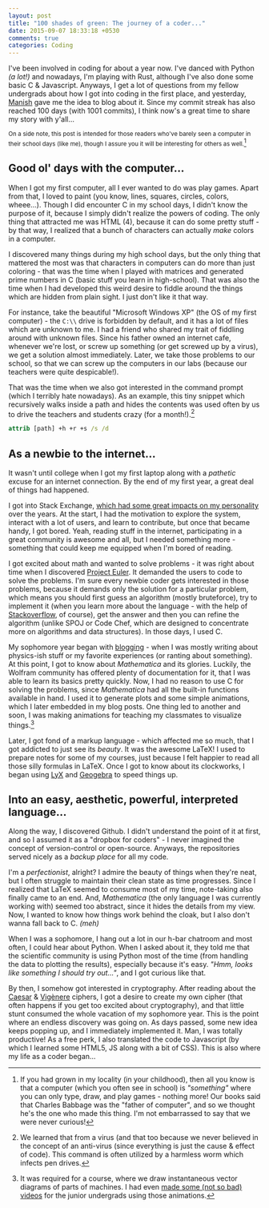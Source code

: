 ```yaml
---
layout: post
title: "100 shades of green: The journey of a coder..."
date: 2015-09-07 18:33:18 +0530
comments: true
categories: Coding
---
```


I've been involved in coding for about a year now. I've danced with Python *(a lot!)* and nowadays, I'm playing with Rust, although I've also done some basic C & Javascript. Anyways, I get a lot of questions from my fellow undergrads about how I got into coding in the first place, and yesterday, [Manish](https://manishearth.github.io/) gave me the idea to blog about it. Since my commit streak has also reached 100 days (with 1001 commits), I think now's a great time to share my story with y'all...

<small>On a side note, this post is intended for those readers who've barely seen a computer in their school days (like me), though I assure you it will be interesting for others as well.</small>[^1]

<!-- more -->

## Good ol' days with the computer...

When I got my first computer, all I ever wanted to do was play games. Apart from that, I loved to paint (you know, lines, squares, circles, colors, wheee...). Though I did encounter C in my school days, I didn't know the purpose of it, because I simply didn't realize the powers of coding. The only thing that attracted me was HTML (4), because it can do some pretty stuff - by that way, I realized that a bunch of characters can actually *make* colors in a computer.

I discovered many things during my high school days, but the only thing that mattered the most was that characters in computers can do more than just coloring - that was the time when I played with matrices and generated prime numbers in C (basic stuff you learn in high-school). That was also the time when I had developed this weird desire to fiddle around the things which are hidden from plain sight. I just don't like it that way.

For instance, take the beautiful "Microsoft Windows XP" (the OS of my first computer) - the `C:\\` drive is forbidden by default, and it has a lot of files which are unknown to me. I had a friend who shared my trait of fiddling around with unknown files. Since his father owned an internet cafe, whenever we're lost, or screw up something (or get screwed up by a virus), we get a solution almost immediately. Later, we take those problems to our school, so that we can screw up the computers in our labs (because our teachers were quite despicable!).

That was the time when we also got interested in the command prompt (which I terribly hate nowadays). As an example, this tiny snippet which recursively walks inside a path and hides the contents was used often by us to drive the teachers and students crazy (for a month!).[^2]

``` bat
attrib [path] +h +r +s /s /d
```

## As a newbie to the internet...

It wasn't until college when I got my first laptop along with a *pathetic* excuse for an internet connection. By the end of my first year, a great deal of things had happened.

I got into Stack Exchange, [which had some great impacts on my personality](http://wp.me/p3OCmi-D) over the years. At the start, I had the motivation to explore the system, interact with a lot of users, and learn to contribute, but once that became handy, I got bored. Yeah, reading stuff in the internet, participating in a great community is awesome and all, but I needed something more - something that could keep me equipped when I'm bored of reading.

I got excited about math and wanted to solve problems - it was right about time when I discovered [Project Euler](https://projecteuler.net/). It demanded the users to code to solve the problems. I'm sure every newbie coder gets interested in those problems, because it demands only the solution for a particular problem, which means you should first guess an algorithm (mostly bruteforce), try to implement it (when you learn more about the language - with the help of [Stackoverflow](https://stackoverflow.com/), of course), get the answer and then you can refine the algorithm (unlike SPOJ or Code Chef, which are designed to concentrate more on algorithms and data structures). In those days, I used C.

My sophomore year began with [blogging](https://wafflescrazypeanut.wordpress.com) - when I was mostly writing about physics-ish stuff or my favorite experiences (or ranting about something). At this point, I got to know about *Mathematica* and its glories. Luckily, the Wolfram community has offered plenty of documentation for it, that I was able to learn its basics pretty quickly. Now, I had no reason to use C for solving the problems, since *Mathematica* had all the built-in functions available in hand. I used it to generate plots and some simple animations, which I later embedded in my blog posts. One thing led to another and soon, I was making animations for teaching my classmates to visualize things.[^3]

Later, I got fond of a markup language - which affected me so much, that I got addicted to just see its *beauty*. It was the awesome LaTeX! I used to prepare notes for some of my courses, just because I felt happier to read all those silly formulas in LaTeX. Once I got to know about its clockworks, I began using [LyX](http://lyx.org) and [Geogebra](http://geogebra.org) to speed things up.

## Into an easy, aesthetic, powerful, interpreted language...

Along the way, I discovered Github. I didn't understand the point of it at first, and so I assumed it as a "dropbox for coders" - I never imagined the concept of version-control or open-source. Anyways, the repositories served nicely as a *backup place* for all my code.

I'm a *perfectionist*, alright? I admire the beauty of things when they're neat, but I often struggle to maintain their clean state as time progresses. Since I realized that LaTeX seemed to consume most of my time, note-taking also finally came to an end. And, *Mathematica* (the only language I was currently working with) seemed too abstract, since it hides the details from my view. Now, I wanted to know how things work behind the cloak, but I also don't wanna fall back to C. *(meh)*

When I was a sophomore, I hang out a lot in our h-bar chatroom and most often, I could hear about Python. When I asked about it, they told me that the scientific community is using Python most of the time (from handling the data to plotting the results), especially because it's easy. *"Hmm, looks like something I should try out..."*, and I got curious like that.

By then, I somehow got interested in cryptography. After reading about the [Caesar](https://en.wikipedia.org/wiki/Caesar_cipher) & [Vigènere](https://en.wikipedia.org/wiki/Vigenère_cipher) ciphers, I got a desire to create my own cipher (that often happens if you get too excited about cryptography), and that little stunt consumed the whole vacation of my sophomore year. This is the point where an endless discovery was going on. As days passed, some new idea keeps popping up, and I immediately implemented it. Man, I was totally productive! As a free perk, I also translated the code to Javascript (by which I learned some HTML5, JS along with a bit of CSS). This is also where my life as a coder began...



[^1]: If you had grown in my locality (in your childhood), then all you know is that a computer (which you often see in school) is *"something"* where you can only type, draw, and play games - nothing more! Our books said that Charles Babbage was the "father of computer", and so we thought he's the one who made this thing. I'm not embarrassed to say that we were never curious!

[^2]: We learned that from a virus (and that too because we never believed in the concept of an anti-virus (since everything is just the cause & effect of code). This command is often utilized by a harmless worm which infects pen drives.

[^3]: It was required for a course, where we draw instantaneous vector diagrams of parts of machines. I had even [made some (not so bad) videos](https://www.youtube.com/playlist?list=PLpqCCxmTKpa1NBYfoEJlKb8X4fq0Pf6N9) for the junior undergrads using those animations.
